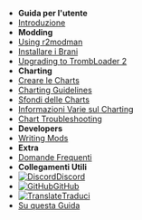 - **Guida per l'utente**
- [Introduzione](./)
- **Modding**
- [Using r2modman](installing-r2modman)
- [Installare i Brani](installing-songs)
- [Upgrading to TrombLoader 2](migrating-to-v2)
- **Charting**
- [Creare le Charts](creating-charts)
- [Charting Guidelines](charting-guidelines)
- [Sfondi delle Charts](chart-backgrounds)
- [Informazioni Varie sul Charting](misc-charting-info)
- [Chart Troubleshooting](chart-troubleshooting)
- **Developers**
- [Writing Mods](writing-mods)
- **Extra**
- [Domande Frequenti](faq)
- **Collegamenti Utili**
- [![Discord](https://icongr.am/simple/discord.svg?colored&size=16)Discord](https://discord.gg/KVzKRsbetJ)
- [![GitHub](https://icongr.am/simple/github.svg?color=808080&size=16)GitHub](https://github.com/tc-mods/TromboneChampModdingWiki)
- [![Translate](https://icongr.am/material/translate.svg?color=808080&size=16)Traduci](https://crowdin.com/project/trombone-champ-modding-wiki)
- [Su questa Guida](about)
